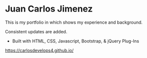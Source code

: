 # Juan Carlos Jimenez

This is my portfolio in which shows my experience and background. 

Consistent updates are added.

- Built with HTML, CSS, Javascript, Bootstrap, & jQuery Plug-Ins

https://carlosdevelops4.github.io/

